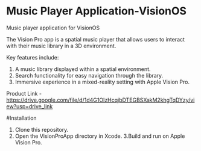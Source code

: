 # Music Player Application-VisionOS
 Music player application for VisionOS

 The Vision Pro app is a spatial music player that allows users to interact with their music library in a 3D environment. 

 Key features include:
  1. A music library displayed within a spatial environment.
  2. Search functionality for easy navigation through the library.
  3. Immersive experience in a mixed-reality setting with Apple Vision Pro.

 Product Link - https://drive.google.com/file/d/1d4G1OIzHcqjbDTEGBSXakM2khgTqDYzy/view?usp=drive_link

 #Installation
   1. Clone this repository.
   2. Open the VisionProApp directory in Xcode.
   3.Build and run on Apple Vision Pro.
